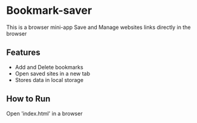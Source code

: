 # Bookmark-saver
 This is a browser mini-app Save and Manage websites links directly in the browser
## Features
- Add and Delete bookmarks 
- Open saved sites in a new tab
- Stores data in local storage
## How to Run 
Open 'index.html' in a browser


